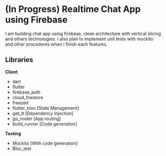 # (In Progress) Realtime Chat App using Firebase

I am building chat app using firebase, clean architecture with vertical slicing and others technologies. I also plan to implement unit tests with mockito and other procedures when i finish each features.

## Libraries

**Client**
- dart
- flutter
- firebase_auth
- cloud_firestore
- freezed 
- flutter_bloc [State Management]
- get_It [Dependency Injection]
- go_router [App routing]
- build_runner [Code generation]

**Testing** 
- Mockito [With code generation]
- Bloc_test 


